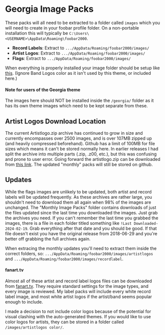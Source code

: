 # Georgia Image Packs

These packs will all need to be extracted to a folder called `images` which you will need to create in your foobar profile folder. On a non-portable installation this will typically be `C:\Users\<USERNAME>\AppData\Roaming\foobar2000`.

- **Record Labels**: Extract to `.../AppData/Roaming/foobar2000/images/`
- **Artist Logos**: Extract to `.../AppData/Roaming/foobar2000/images/`
- **Flags**: Extract to `.../AppData/Roaming/foobar2000/images/`

When everything is properly installed your image folder should be setup like [this](https://i.imgur.com/40YdD4l.png). (Ignore Band Logos color as it isn't used by this theme, or included here.)

#### Note for users of the Georgia theme

The images here should NOT be installed inside the `/georgia/` folder as it has its own theme images which need to be kept separate from these.

## Artist Logos Download Location

The current Artistlogo.zip archive has continued to grow in size and currently encompasses over 2500 images, and is over 107MB zipped up (and heavily compressed beforehand). Github has a limit of 100MB for file sizes which means it can't be stored normally here. In earlier releases I had split the archive into multiple parts (.zip, .z00, etc.), but this was confusing and prone to user error. Going forward the artistlogo.zip can be downloaded from [this link](https://www.dropbox.com/s/4fwoeo7zlrxcj31/artistlogos.zip?dl=1). The updated "monthly" packs will still be stored on github.

## Updates

While the flags images are unlikely to be updated, both artist and record labels will be updated frequently. As these archives are rather large, you shouldn't need to download them all again when 98% of the images are unchanged. The "Monthly Image Packs" folder contains downloads of just the files updated since the last time you downloaded the images. Just grab the archives you need. If you can't remember the last time you grabbed the images, there is a file in each folder titled something like `!Last Downloaded-2024-02-19`. Grab everything after that date and you should be good. If that file doesn't exist you have the original release from 2018-06-29 and you're better off grabbing the full archives again.

When extracing the monthly updates you'll need to extract them inside the correct folders, so: `.../AppData/Roaming/foobar2000/images/artistlogos` and `.../AppData/Roaming/foobar2000/images/recordlabel`.

#### fanart.tv

Almost all of these artist and record label logos files can be downloaded from [fanart.tv](https://fanart.tv). They require standard settings for the image types, and every image is reviewed. My label packs will include every white record label image, and most white artist logos if the artist/band seems popular enough to include.

I made a decision to not include color logos because of the potential for visual clashing with the auto-generated themes. If you would like to use color logos for artists, they can be stored in a folder called `/images/artistlogos color/`.
